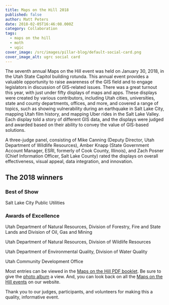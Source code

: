 ```yaml
---
title: Maps on the Hill 2018
published: false
author: Matt Peters
date: 2018-02-05T16:46:08.000Z
category: Collaboration
tags:
  - maps on the hill
  - moth
  - ugic
cover_image: /src/images/pillar-blog/default-social-card.png
cover_image_alt: ugrc social card
---
```


The seventh annual Maps on the Hill event was held on January 30, 2018, in the Utah State Capitol building rotunda. This annual event provides a valuable opportunity to raise awareness of the GIS field and to engage legislators in discussion of GIS-related issues. There was a great turnout this year, with just under fifty displays of maps and apps. These displays were created by various contributors, including Utah cities, universities, state and county departments, offices, and more, and covered a range of topics, such as showing vulnerability during an earthquake in Salt Lake City, mapping Utah film history, and mapping Uber rides in the Salt Lake Valley. Each display told a story of different GIS data, and the displays were judged and awarded based on their ability to convey the value of GIS-based solutions.

A three-judge panel, consisting of Mike Canning (Deputy Director, Utah Department of Wildlife Resources), Amber Knapp (State Government Account Manager, ESRI, formerly of Cook County, Illinois), and Zach Posner (Chief Information Officer, Salt Lake County) rated the displays on overall effectiveness, visual appeal, data integration, and innovation.

## The 2018 winners

### Best of Show

Salt Lake City Public Utilities

### Awards of Excellence

Utah Department of Natural Resources, Division of Forestry, Fire and State Lands and Division of Oil, Gas and Mining

Utah Department of Natural Resources, Division of Wildlife Resources

Utah Department of Environmental Quality, Division of Water Quality

Utah Community Development Office

Most entries can be viewed in the [Maps on the Hill PDF booklet](https://drive.google.com/file/d/1Dtrr93RL3JI7wpWqLe4eVRY9DNDWOP_1/view?usp=sharing). Be sure to give the [photo album](https://drive.google.com/drive/folders/1w7L5UgyP7w8_5BWaWklP8YeSQWWLR0Ql?usp=sharing) a view. And, you can look back on all the [Maps on the Hill events](/collaboration/events/maps-on-the-hill/) on our website.

Thank you to our judges, participants, and volunteers for making this a quality, informative event.
